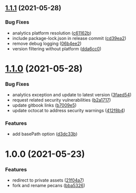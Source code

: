 ## [1.1.1](https://github.com/dopry/pecans/compare/v1.1.0...v1.1.1) (2021-05-28)


### Bug Fixes

* analytics platform resolution ([c61162b](https://github.com/dopry/pecans/commit/c61162b6b6a8b470bc38623698783d8e06155b52))
* include package-lock.json in release commit ([cd39ea2](https://github.com/dopry/pecans/commit/cd39ea2b37d61a56beedeb7d1cb57b06d40b36cb))
* remove debug logging ([06b4ee2](https://github.com/dopry/pecans/commit/06b4ee210c527b88c8390c8cd23ec001ffccc1fa))
* version filtering without platform ([dda6cc0](https://github.com/dopry/pecans/commit/dda6cc08701f5067f32c6d7b13e13496b8b1ff5e))

# [1.1.0](https://github.com/dopry/pecans/compare/v1.0.0...v1.1.0) (2021-05-28)


### Bug Fixes

* analytics exception and update to latest version ([3faed54](https://github.com/dopry/pecans/commit/3faed54d101e1fd56117a063d05b20f2b3ea6f7f))
* request related security vulnerabilities ([b2a1717](https://github.com/dopry/pecans/commit/b2a171732b13695bbded76c014c1e7ed7959fdce))
* update gitbook links ([b7009e5](https://github.com/dopry/pecans/commit/b7009e5a91bad1ba712de0828a8f91fba75047ca))
* update octocat to address security warnings ([412f8b4](https://github.com/dopry/pecans/commit/412f8b421f5f1fed9667b94e3d091a108a952865))


### Features

* add basePath option ([d3dc33b](https://github.com/dopry/pecans/commit/d3dc33b71f9f9200355fecb06c4818ea75aa5073))

# 1.0.0 (2021-05-23)


### Features

* redirect to private assets ([21f04a7](https://github.com/dopry/pecans/commit/21f04a7d91fa86714ec94de5f7884cbb7f2d6f18))
* fork and rename pecans ([bba5326](https://github.com/dopry/pecans/commit/bba53262d51ab633a9a0299f72360c63bf10da5d))
